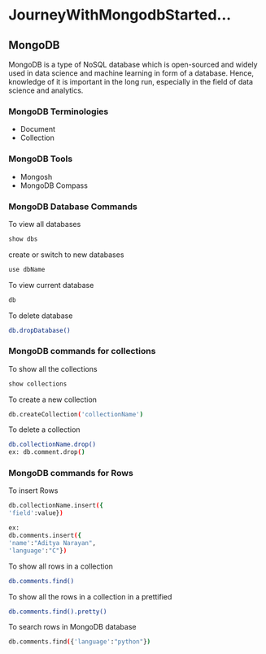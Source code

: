 # JourneyWithMongodbStarted...

## MongoDB

MongoDB is a type of NoSQL database which is open-sourced and widely used in data science and machine learning in form of a database. Hence, knowledge of it is important in the long run, especially in the field of data science and analytics.

### MongoDB Terminologies
- Document
- Collection
### MongoDB Tools 
- Mongosh
- MongoDB Compass

### MongoDB Database Commands
To view all databases
```bash
show dbs
```
create  or switch to new databases 
```bash
use dbName
```

To view current database
```bash
db
```
To delete database
```bash
db.dropDatabase()
```

### MongoDB commands for collections
To show all the collections
```bash
show collections
```
To create a new collection 
```bash
db.createCollection('collectionName')
```

To delete a collection
```bash
db.collectionName.drop()
ex: db.comment.drop()
```

### MongoDB commands for Rows
To insert Rows
```bash
db.collectionName.insert({
'field':value})

ex:
db.comments.insert({
'name':"Aditya Narayan",
'language':"C"})
```

To show all rows in a collection
```bash
db.comments.find()
```
To show all the rows in a collection in a prettified 
```bash
db.comments.find().pretty()
```


To search rows in MongoDB database
```bash
db.comments.find({'language':"python"})
```

